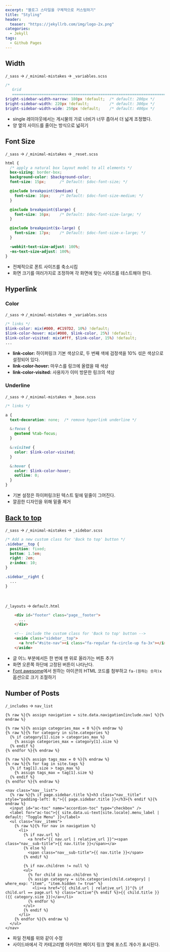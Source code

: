 ```yaml
---
excerpt: "블로그 스타일을 구체적으로 커스텀하기"
title: "Styling"
header:
  teaser: "https://jekyllrb.com/img/logo-2x.png"
categories:
  - Jekyll
tags:
  - Github Pages
---
```


## Width

`/_sass` → `/_minimal-mistakes` → `_variables.scss`
```scss
/*
   Grid
   ========================================================================== */
$right-sidebar-width-narrow: 180px !default;  /* default: 200px */
$right-sidebar-width: 220px !default;         /* default: 300px */
$right-sidebar-width-wide: 250px !default;    /* default: 400px */
```
- single 레이아웃에서는 게시물의 가로 너비가 너무 좁아서 더 넓게 조정했다.
- 양 옆의 사이드를 줄이는 방식으로 넓히기  

## Font Size

`/_sass` → `/_minimal-mistakes` → `_reset.scss`
```scss
html {
  /* apply a natural box layout model to all elements */
  box-sizing: border-box;
  background-color: $background-color;
  font-size: 15px;      /* Default: $doc-font-size; */

  @include breakpoint($medium) {
    font-size: 16px;    /* Default: $doc-font-size-medium; */
  }

  @include breakpoint($large) {
    font-size: 16px;    /* Default: $doc-font-size-large; */
  }

  @include breakpoint($x-large) {
    font-size: 17px;    /* Default: $doc-font-size-x-large; */
  }

  -webkit-text-size-adjust: 100%;
  -ms-text-size-adjust: 100%;
}
```
- 전체적으로 폰트 사이즈를 축소시킴
- 화면 크기를 여러가지로 조정하며 각 화면에 맞는 사이즈를 테스트해야 한다.

## Hyperlink

### Color

`/_sass` → `/_minimal-mistakes` → `_variables.scss`
```scss
/* links */
$link-color: mix(#000, #C197D2, 10%) !default;
$link-color-hover: mix(#000, $link-color, 25%) !default;
$link-color-visited: mix(#fff, $link-color, 15%) !default;
...
```
- **link-color:** 하이퍼링크 기본 색상으로, 두 번째 색에 검정색을 10% 섞은 색상으로 설정되어 있다.
- **link-color-hover:** 마우스를 링크에 올렸을 때 색상
- **link-color-visited:** 사용자가 이미 방문한 링크의 색상

### Underline

`/_sass` → `/_minimal-mistakes` → `_base.scss`
```scss
/* links */

a {
  text-decoration: none;  /* remove hyperlink underline */

  &:focus {
    @extend %tab-focus;
  }

  &:visited {
    color: $link-color-visited;
  }

  &:hover {
    color: $link-color-hover;
    outline: 0;
  }
}
```
- 기본 설정은 하이퍼링크된 텍스트 밑에 밑줄이 그어진다.
- 깔끔한 디자인을 위해 밑줄 제거


## <a href="https://github.com/mmistakes/minimal-mistakes/issues/1731" target="_blank">Back to top</a>

`/_sass` → `/_minimal-mistakes` → `_sidebar.scss`
```scss
/* Add a new custom class for 'Back to top' button */
.sidebar__top {
  position: fixed;
  bottom: 1.5em;
  right: 2em;
  z-index: 10;
}

.sidebar__right {
  ...
}
```
<br>

`/_layouts` → `default.html`
```html
    <div id="footer" class="page__footer">
      ...
    </div>

    <!-- include the custom class for 'Back to top' button -->
    <aside class="sidebar__top">
      <a href="#site-nav"><i class="fa-regular fa-circle-up fa-3x"></i>
    </aside>
```
- 글 어느 부분에서든 한 번에 맨 위로 올라가는 버튼 추가
- 화면 오른쪽 하단에 고정된 버튼이 나타난다.
- <a href="https://fontawesome.com/v6/search?m=free" target="_blank">Font awesome</a>에서 원하는 아이콘의 HTML 코드를 첨부하고 `fa-(원하는 숫자)x` 옵션으로 크기 조절하기   


## Number of Posts

`/_includes` → `nav_list`
```liquid
{% raw %}{% assign navigation = site.data.navigation[include.nav] %}{% endraw %}

{% raw %}{% assign categories_max = 0 %}{% endraw %}
{% raw %}{% for category in site.categories %}
  {% if category[1].size > categories_max %}
    {% assign categories_max = category[1].size %}
  {% endif %}
{% endfor %}{% endraw %}

{% raw %}{% assign tags_max = 0 %}{% endraw %}
{% raw %}{% for tag in site.tags %}
  {% if tag[1].size > tags_max %}
    {% assign tags_max = tag[1].size %}
  {% endif %}
{% endfor %}{% endraw %}

<nav class="nav__list">
  {% raw %}{% if page.sidebar.title %}<h3 class="nav__title" style="padding-left: 0;">{{ page.sidebar.title }}</h3>{% endif %}{% endraw %}
  <input id="ac-toc" name="accordion-toc" type="checkbox" />
  <label for="ac-toc">{{ site.data.ui-text[site.locale].menu_label | default: "Toggle Menu" }}</label>
  <ul class="nav__items">
    {% raw %}{% for nav in navigation %}
      <li>
        {% if nav.url %}
          <a href="{{ nav.url | relative_url }}"><span class="nav__sub-title">{{ nav.title }}</span></a>
        {% else %}
          <span class="nav__sub-title">{{ nav.title }}</span>
        {% endif %}

        {% if nav.children != null %}
        <ul>
          {% for child in nav.children %}
          {% assign category = site.categories[child.category] | where_exp: "item", "item.hidden != true" %}
            <li><a href="{{ child.url | relative_url }}"{% if child.url == page.url %} class="active"{% endif %}>{{ child.title }} ({{ category.size }})</a></li>
          {% endfor %}
        </ul>
        {% endif %}
      </li>
    {% endfor %}{% endraw %}
  </ul>
</nav>
```

- 파일 전체를 위와 같이 수정
- 사이드바에서 각 카테고리별 아카이브 페이지 링크 옆에 포스트 개수가 표시된다.